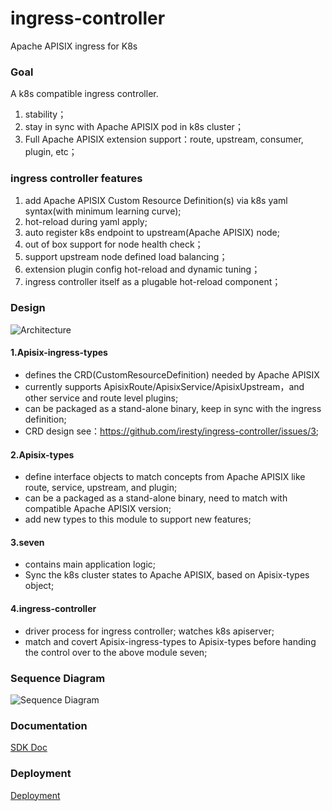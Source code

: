 # ingress-controller
Apache APISIX ingress for K8s

### Goal

A k8s compatible ingress controller.
1. stability；
2. stay in sync with Apache APISIX pod in k8s cluster；
3. Full Apache APISIX extension support：route, upstream, consumer, plugin, etc；


### ingress controller features

 1. add Apache APISIX Custom Resource Definition(s) via k8s yaml syntax(with minimum learning curve);
 2. hot-reload during yaml apply;
 3. auto register k8s endpoint to upstream(Apache APISIX) node;
 4. out of box support for node health check；
 5. support upstream node defined load balancing；
 6. extension plugin config hot-reload and dynamic tuning；
 7. ingress controller itself as a plugable hot-reload component；


### Design

![Architecture](https://github.com/iresty/ingress-controller/blob/master/doc/imgs/module.png)

#### 1.Apisix-ingress-types
   - defines the CRD(CustomResourceDefinition) needed by Apache APISIX
   - currently supports ApisixRoute/ApisixService/ApisixUpstream，and other service and route level plugins;
   - can be packaged as a stand-alone binary, keep in sync with the ingress definition;
   - CRD design see：https://github.com/iresty/ingress-controller/issues/3;

#### 2.Apisix-types
   - define interface objects to match concepts from Apache APISIX like route, service, upstream, and plugin;
   - can be a packaged as a stand-alone binary, need to match with compatible Apache APISIX version;
   - add new types to this module to support new features;

#### 3.seven
   - contains main application logic;
   - Sync the k8s cluster states to Apache APISIX, based on Apisix-types object;

#### 4.ingress-controller
   - driver process for ingress controller; watches k8s apiserver;
   - match and covert Apisix-ingress-types to Apisix-types before handing the control over to the above module seven;


### Sequence Diagram

![Sequence Diagram](https://github.com/iresty/ingress-controller/blob/master/doc/imgs/flow.png)

### Documentation
[SDK Doc](doc/dev/develop.md)

### Deployment
[Deployment](doc/deploy/deploy.md)
